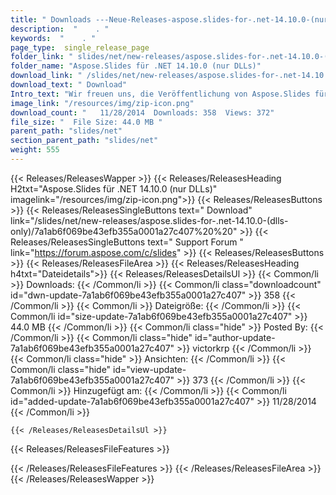 ```yaml
---
title: " Downloads ---Neue-Releases-aspose.slides-for-.net-14.10.0-(nur-dlls) . "
description:  "    . " 
keywords:  "    . " 
page_type:  single_release_page
folder_link: " slides/net/new-releases/aspose.slides-for-.net-14.10.0-(dlls-only)/"
folder_name: "Aspose.Slides für .NET 14.10.0 (nur DLLs)"
download_link: " /slides/net/new-releases/aspose.slides-for-.net-14.10.0-(dlls-only)/7a1ab6f069be43efb355a0001a27c407"
download_text: " Download"
Intro_text: "Wir freuen uns, die Veröffentlichung von Aspose.Slides für .NET 14.10.0 bekannt zu geben. Dieses r..."
image_link: "/resources/img/zip-icon.png"
download_count: "   11/28/2014  Downloads: 358  Views: 372"
file_size: "  File Size: 44.0 MB "
parent_path: "slides/net"
section_parent_path: "slides/net"
weight: 555
---
```


{{< Releases/ReleasesWapper >}}
  {{< Releases/ReleasesHeading H2txt="Aspose.Slides für .NET 14.10.0 (nur DLLs)" imagelink="/resources/img/zip-icon.png">}}
  {{< Releases/ReleasesButtons >}}
    {{< Releases/ReleasesSingleButtons text=" Download" link="/slides/net/new-releases/aspose.slides-for-.net-14.10.0-(dlls-only)/7a1ab6f069be43efb355a0001a27c407%20%20" >}}
    {{< Releases/ReleasesSingleButtons text=" Support Forum " link="https://forum.aspose.com/c/slides" >}}
  {{< Releases/ReleasesButtons >}}
  {{< Releases/ReleasesFileArea >}}
    {{< Releases/ReleasesHeading h4txt="Dateidetails">}}
    {{< Releases/ReleasesDetailsUl >}}
            {{< Common/li >}} Downloads: {{< /Common/li >}}
      {{< Common/li class="downloadcount" id="dwn-update-7a1ab6f069be43efb355a0001a27c407" >}} 358 {{< /Common/li >}}
      {{< Common/li >}} Dateigröße: {{< /Common/li >}}
      {{< Common/li id="size-update-7a1ab6f069be43efb355a0001a27c407" >}} 44.0 MB {{< /Common/li >}} 
      {{< Common/li  class="hide" >}} Posted By: {{< /Common/li >}} 
      {{< Common/li class="hide" id="author-update-7a1ab6f069be43efb355a0001a27c407" >}} victorkrp {{< /Common/li >}}
      {{< Common/li class="hide" >}} Ansichten: {{< /Common/li >}}
      {{< Common/li class="hide" id="view-update-7a1ab6f069be43efb355a0001a27c407" >}} 373 {{< /Common/li >}}
      {{< Common/li >}} Hinzugefügt am: {{< /Common/li >}}
      {{< Common/li id="added-update-7a1ab6f069be43efb355a0001a27c407" >}} 11/28/2014 {{< /Common/li >}} 

    {{< /Releases/ReleasesDetailsUl >}}

  {{< Releases/ReleasesFileFeatures >}}
      
  {{< /Releases/ReleasesFileFeatures >}}
 {{< /Releases/ReleasesFileArea >}}
{{< /Releases/ReleasesWapper >}}



